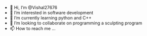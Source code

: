 - 👋 Hi, I’m @Vishal27676
- 👀 I’m interested in software development
- 🌱 I’m currently learning python and C++
- 💞️ I’m looking to collaborate on programming a sculpting program
- 📫 How to reach me ...

<!---
Vishal27676/Vishal27676 is a ✨ special ✨ repository because its `README.md` (this file) appears on your GitHub profile.
You can click the Preview link to take a look at your changes.
--->
